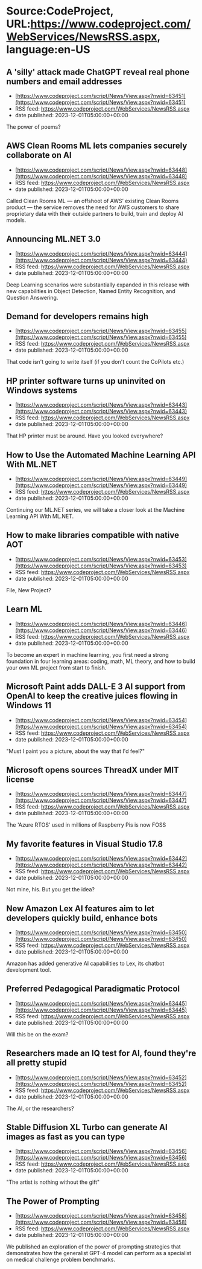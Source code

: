 # Source:CodeProject, URL:https://www.codeproject.com/WebServices/NewsRSS.aspx, language:en-US

## A 'silly' attack made ChatGPT reveal real phone numbers and email addresses
 - [https://www.codeproject.com/script/News/View.aspx?nwid=63451](https://www.codeproject.com/script/News/View.aspx?nwid=63451)
 - RSS feed: https://www.codeproject.com/WebServices/NewsRSS.aspx
 - date published: 2023-12-01T05:00:00+00:00

The power of poems?

## AWS Clean Rooms ML lets companies securely collaborate on AI
 - [https://www.codeproject.com/script/News/View.aspx?nwid=63448](https://www.codeproject.com/script/News/View.aspx?nwid=63448)
 - RSS feed: https://www.codeproject.com/WebServices/NewsRSS.aspx
 - date published: 2023-12-01T05:00:00+00:00

Called Clean Rooms ML — an offshoot of AWS’ existing Clean Rooms product — the service removes the need for AWS customers to share proprietary data with their outside partners to build, train and deploy AI models.

## Announcing ML.NET 3.0
 - [https://www.codeproject.com/script/News/View.aspx?nwid=63444](https://www.codeproject.com/script/News/View.aspx?nwid=63444)
 - RSS feed: https://www.codeproject.com/WebServices/NewsRSS.aspx
 - date published: 2023-12-01T05:00:00+00:00

Deep Learning scenarios were substantially expanded in this release with new capabilities in Object Detection, Named Entity Recognition, and Question Answering.

## Demand for developers remains high
 - [https://www.codeproject.com/script/News/View.aspx?nwid=63455](https://www.codeproject.com/script/News/View.aspx?nwid=63455)
 - RSS feed: https://www.codeproject.com/WebServices/NewsRSS.aspx
 - date published: 2023-12-01T05:00:00+00:00

That code isn't going to write itself (if you don't count the CoPilots etc.)

## HP printer software turns up uninvited on Windows systems
 - [https://www.codeproject.com/script/News/View.aspx?nwid=63443](https://www.codeproject.com/script/News/View.aspx?nwid=63443)
 - RSS feed: https://www.codeproject.com/WebServices/NewsRSS.aspx
 - date published: 2023-12-01T05:00:00+00:00

That HP printer must be around. Have you looked everywhere?

## How to Use the Automated Machine Learning API With ML.NET
 - [https://www.codeproject.com/script/News/View.aspx?nwid=63449](https://www.codeproject.com/script/News/View.aspx?nwid=63449)
 - RSS feed: https://www.codeproject.com/WebServices/NewsRSS.aspx
 - date published: 2023-12-01T05:00:00+00:00

Continuing our ML.NET series, we will take a closer look at the Machine Learning API With ML.NET.

## How to make libraries compatible with native AOT
 - [https://www.codeproject.com/script/News/View.aspx?nwid=63453](https://www.codeproject.com/script/News/View.aspx?nwid=63453)
 - RSS feed: https://www.codeproject.com/WebServices/NewsRSS.aspx
 - date published: 2023-12-01T05:00:00+00:00

File, New Project?

## Learn ML
 - [https://www.codeproject.com/script/News/View.aspx?nwid=63446](https://www.codeproject.com/script/News/View.aspx?nwid=63446)
 - RSS feed: https://www.codeproject.com/WebServices/NewsRSS.aspx
 - date published: 2023-12-01T05:00:00+00:00

To become an expert in machine learning, you first need a strong foundation in four learning areas: coding, math, ML theory, and how to build your own ML project from start to finish.

## Microsoft Paint adds DALL-E 3 AI support from OpenAI to keep the creative juices flowing in Windows 11
 - [https://www.codeproject.com/script/News/View.aspx?nwid=63454](https://www.codeproject.com/script/News/View.aspx?nwid=63454)
 - RSS feed: https://www.codeproject.com/WebServices/NewsRSS.aspx
 - date published: 2023-12-01T05:00:00+00:00

"Must I paint you a picture, about the way that I'd feel?"

## Microsoft opens sources ThreadX under MIT license
 - [https://www.codeproject.com/script/News/View.aspx?nwid=63447](https://www.codeproject.com/script/News/View.aspx?nwid=63447)
 - RSS feed: https://www.codeproject.com/WebServices/NewsRSS.aspx
 - date published: 2023-12-01T05:00:00+00:00

The 'Azure RTOS' used in millions of Raspberry Pis is now FOSS

## My favorite features in Visual Studio 17.8
 - [https://www.codeproject.com/script/News/View.aspx?nwid=63442](https://www.codeproject.com/script/News/View.aspx?nwid=63442)
 - RSS feed: https://www.codeproject.com/WebServices/NewsRSS.aspx
 - date published: 2023-12-01T05:00:00+00:00

Not mine, his. But you get the idea?

## New Amazon Lex AI features aim to let developers quickly build, enhance bots
 - [https://www.codeproject.com/script/News/View.aspx?nwid=63450](https://www.codeproject.com/script/News/View.aspx?nwid=63450)
 - RSS feed: https://www.codeproject.com/WebServices/NewsRSS.aspx
 - date published: 2023-12-01T05:00:00+00:00

Amazon has added generative AI capabilities to Lex, its chatbot development tool.

## Preferred Pedagogical Paradigmatic Protocol
 - [https://www.codeproject.com/script/News/View.aspx?nwid=63445](https://www.codeproject.com/script/News/View.aspx?nwid=63445)
 - RSS feed: https://www.codeproject.com/WebServices/NewsRSS.aspx
 - date published: 2023-12-01T05:00:00+00:00

Will this be on the exam?

## Researchers made an IQ test for AI, found they're all pretty stupid
 - [https://www.codeproject.com/script/News/View.aspx?nwid=63452](https://www.codeproject.com/script/News/View.aspx?nwid=63452)
 - RSS feed: https://www.codeproject.com/WebServices/NewsRSS.aspx
 - date published: 2023-12-01T05:00:00+00:00

The AI, or the researchers?

## Stable Diffusion XL Turbo can generate AI images as fast as you can type
 - [https://www.codeproject.com/script/News/View.aspx?nwid=63456](https://www.codeproject.com/script/News/View.aspx?nwid=63456)
 - RSS feed: https://www.codeproject.com/WebServices/NewsRSS.aspx
 - date published: 2023-12-01T05:00:00+00:00

"The artist is nothing without the gift"

## The Power of Prompting
 - [https://www.codeproject.com/script/News/View.aspx?nwid=63458](https://www.codeproject.com/script/News/View.aspx?nwid=63458)
 - RSS feed: https://www.codeproject.com/WebServices/NewsRSS.aspx
 - date published: 2023-12-01T05:00:00+00:00

We published an exploration of the power of prompting strategies that demonstrates how the generalist GPT-4 model can perform as a specialist on medical challenge problem benchmarks.

